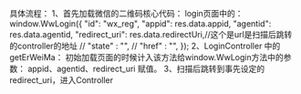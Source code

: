 具体流程：
    1、首先加载微信的二维码核心代码：
        login页面中的： window.WwLogin({
                                          "id": "wx_reg",
                                          "appid": res.data.appid,
                                          "agentid": res.data.agentid,
                                          "redirect_uri": res.data.redirectUri,//这个是url是扫描后跳转的controller的地址
                                          // "state" : "",
                                          // "href" : "",
                                      });
    2、LoginController 中的 getErWeiMa：
        初始加载页面的时候计入该方法给window.WwLogin方法中的参数：
            appid、agentid、redirect_uri
            赋值。
    3、扫描后跳转到事先设定的redirect_uri，进入Controller     
                                    
    